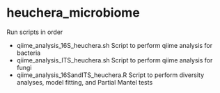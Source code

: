 # heuchera_microbiome

Run scripts in order

* qiime_analysis_16S_heuchera.sh Script to perform qiime analysis for bacteria
* qiime_analysis_ITS_heuchera.sh Script to perform qiime analysis for fungi
* qiime_analysis_16SandITS_heuchera.R Script to perform diversity analyses, model fitting, and Partial Mantel tests



